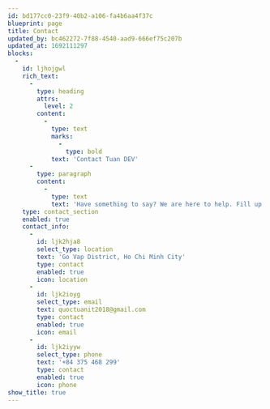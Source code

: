 ```yaml
---
id: bd177cc0-23f9-40b2-a106-fa4b6aa4f37c
blueprint: page
title: Contact
updated_by: bc462272-7f88-4540-aad9-666ef75c207b
updated_at: 1692111297
blocks:
  -
    id: ljhojgwl
    rich_text:
      -
        type: heading
        attrs:
          level: 2
        content:
          -
            type: text
            marks:
              -
                type: bold
            text: 'Contact Tuan DEV'
      -
        type: paragraph
        content:
          -
            type: text
            text: 'Have something to say? We are here to help. Fill up the form or send email or call phone.'
    type: contact_section
    enabled: true
    contact_info:
      -
        id: ljk2hja8
        select_type: location
        text: 'Go Vap District, Ho Chi Minh City'
        type: contact
        enabled: true
        icon: location
      -
        id: ljk2ioyg
        select_type: email
        text: quoctuanit2018@gmail.com
        type: contact
        enabled: true
        icon: email
      -
        id: ljk2iyyw
        select_type: phone
        text: '+84 375 468 299'
        type: contact
        enabled: true
        icon: phone
show_title: true
---
```

